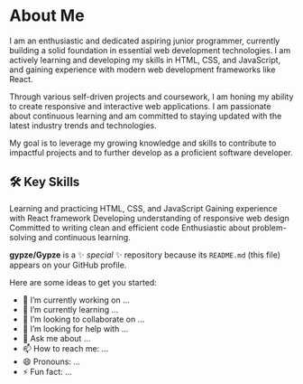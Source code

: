 # About Me

I am an enthusiastic and dedicated aspiring junior programmer, currently building a solid foundation in essential web development technologies. I am actively learning and developing my skills in HTML, CSS, and JavaScript, 
and gaining experience with modern web development frameworks like React.

Through various self-driven projects and coursework, I am honing my ability to create responsive and interactive web applications. I am passionate about continuous learning and am committed to staying updated with the 
latest industry trends and technologies.

My goal is to leverage my growing knowledge and skills to contribute to impactful projects and to further develop as a proficient software developer.

## 🛠 Key Skills

Learning and practicing HTML, CSS, and JavaScript Gaining experience with React framework Developing understanding of responsive web design Committed to writing clean and efficient code Enthusiastic about
problem-solving and continuous learning.

**gypze/Gypze** is a ✨ _special_ ✨ repository because its `README.md` (this file) appears on your GitHub profile.

Here are some ideas to get you started:

- 🔭 I’m currently working on ...
- 🌱 I’m currently learning ...
- 👯 I’m looking to collaborate on ...
- 🤔 I’m looking for help with ...
- 💬 Ask me about ...
- 📫 How to reach me: ...
- 😄 Pronouns: ...
- ⚡ Fun fact: ...

